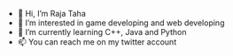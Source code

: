 - 👋 Hi, I’m Raja Taha
- 👀 I’m interested in game developing and web developing
- 🌱 I’m currently learning C++, Java and Python
- 📫 You can reach me on my twitter account

